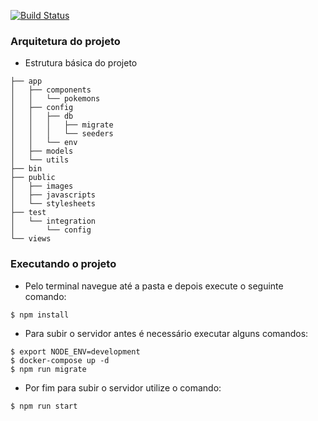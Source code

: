 [![Build Status](https://travis-ci.org/lhenriquegomescamilo/pokemons.svg?branch=master)](https://travis-ci.org/lhenriquegomescamilo/pokemons)

### Arquitetura do projeto
* Estrutura básica do projeto

````
├── app
│   ├── components
│   │   └── pokemons
│   ├── config
│   │   ├── db
│   │   │   ├── migrate
│   │   │   └── seeders
│   │   └── env
│   ├── models
│   └── utils
├── bin
├── public
│   ├── images
│   ├── javascripts
│   └── stylesheets
├── test
│   └── integration
│       └── config
└── views
````

### Executando o projeto
  * Pelo terminal navegue até a pasta e depois execute o seguinte comando:
 ````
 $ npm install
 ````
 
 * Para subir o servidor antes é necessário executar alguns comandos:
  
 ````
 $ export NODE_ENV=development
 $ docker-compose up -d
 $ npm run migrate  
 ````
 
 * Por fim para subir o servidor utilize o comando:
 ````
 $ npm run start
 ````